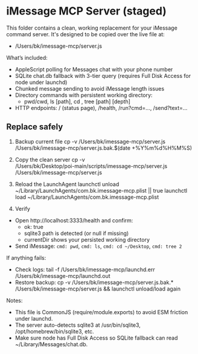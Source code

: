 # iMessage MCP Server (staged)

This folder contains a clean, working replacement for your iMessage command server. It's designed to be copied over the live file at:

- /Users/bk/imessage-mcp/server.js

What’s included:
- AppleScript polling for Messages chat with your phone number
- SQLite chat.db fallback with 3-tier query (requires Full Disk Access for node under launchd)
- Chunked message sending to avoid iMessage length issues
- Directory commands with persistent working directory:
  - pwd/cwd, ls [path], cd <path>, tree [path] [depth]
- HTTP endpoints: / (status page), /health, /run?cmd=..., /send?text=...

## Replace safely

1) Backup current file
   cp -v /Users/bk/imessage-mcp/server.js /Users/bk/imessage-mcp/server.js.bak.$(date +%Y%m%d%H%M%S)

2) Copy the clean server
   cp -v \
     /Users/bk/Desktop/poi-main/scripts/imessage-mcp/server.js \
     /Users/bk/imessage-mcp/server.js

3) Reload the LaunchAgent
   launchctl unload ~/Library/LaunchAgents/com.bk.imessage-mcp.plist || true
   launchctl load ~/Library/LaunchAgents/com.bk.imessage-mcp.plist

4) Verify
- Open http://localhost:3333/health and confirm:
  - ok: true
  - sqlite3 path is detected (or null if missing)
  - currentDir shows your persisted working directory
- Send iMessage: `cmd: pwd`, `cmd: ls`, `cmd: cd ~/Desktop`, `cmd: tree 2`

If anything fails:
- Check logs: tail -f /Users/bk/imessage-mcp/launchd.err /Users/bk/imessage-mcp/launchd.out
- Restore backup: cp -v /Users/bk/imessage-mcp/server.js.bak.* /Users/bk/imessage-mcp/server.js && launchctl unload/load again

Notes:
- This file is CommonJS (require/module.exports) to avoid ESM friction under launchd.
- The server auto-detects sqlite3 at /usr/bin/sqlite3, /opt/homebrew/bin/sqlite3, etc.
- Make sure node has Full Disk Access so SQLite fallback can read ~/Library/Messages/chat.db.

